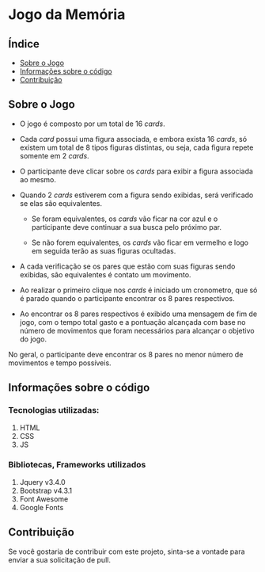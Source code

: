 # Jogo da Memória

## Índice

* [Sobre o Jogo](#Sobre-o-Jogo)
* [Informações sobre o código](#Informações-sobre-o-código)
* [Contribuição](#Contribuição)

## Sobre o Jogo

- O jogo é composto por um total de 16 _cards_.

- Cada _card_ possui uma figura associada, e embora exista 16 _cards_, só existem um total de 8 tipos figuras distintas, ou seja, cada figura repete somente em 2 _cards_.

- O participante deve clicar sobre os _cards_ para exibir a figura associada ao mesmo.

- Quando 2 _cards_ estiverem com a figura sendo exibidas, será verificado se elas são equivalentes.

  - Se foram equivalentes, os _cards_ vão ficar na cor azul e o participante deve continuar a sua busca pelo próximo par.
  
  - Se não forem equivalentes, os _cards_ vão ficar em vermelho e logo em seguida terão as suas figuras ocultadas.

- A cada verificação se os pares que estão com suas figuras sendo exibidas, são equivalentes é contato um movimento.

- Ao realizar o primeiro clique nos _cards_ é iniciado um cronometro, que só é parado quando o participante encontrar os 8 pares respectivos.

- Ao encontrar os 8 pares respectivos é exibido uma mensagem de fim de jogo, com o tempo total gasto e a pontuação alcançada com base no número de movimentos que foram necessários para alcançar o objetivo do jogo.

No geral, o participante deve encontrar os 8 pares no menor número de movimentos e tempo possíveis.

## Informações sobre o código

### Tecnologias utilizadas:

1. HTML
2. CSS
3. JS

### Bibliotecas, Frameworks utilizados

1. Jquery v3.4.0
2. Bootstrap v4.3.1
3. Font Awesome
4. Google Fonts

## Contribuição

Se você gostaria de contribuir com este projeto, sinta-se a vontade para enviar a sua solicitação de pull.